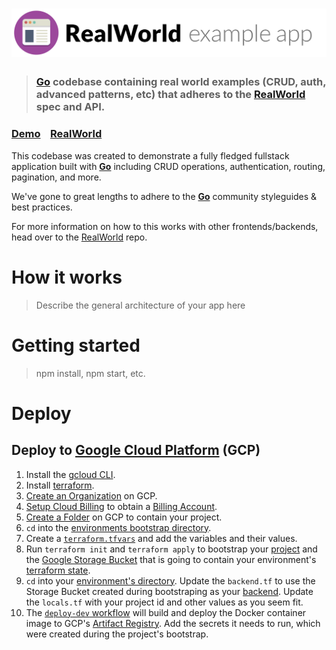 # ![RealWorld Example App](logo.png)

> ### [Go](https://go.dev/) codebase containing real world examples (CRUD, auth, advanced patterns, etc) that adheres to the [RealWorld](https://github.com/gothinkster/realworld) spec and API.


### [Demo](https://demo.realworld.io/)&nbsp;&nbsp;&nbsp;&nbsp;[RealWorld](https://github.com/gothinkster/realworld)


This codebase was created to demonstrate a fully fledged fullstack application built with **[Go](https://go.dev/)** including CRUD operations, authentication, routing, pagination, and more.

We've gone to great lengths to adhere to the **[Go](https://go.dev/)** community styleguides & best practices.

For more information on how to this works with other frontends/backends, head over to the [RealWorld](https://github.com/gothinkster/realworld) repo.


# How it works

> Describe the general architecture of your app here

# Getting started

> npm install, npm start, etc.

# Deploy

## Deploy to [Google Cloud Platform](https://cloud.google.com/) (GCP)

1. Install the [gcloud CLI](https://cloud.google.com/sdk/docs/install).
1. Install [terraform](https://www.terraform.io).
1. [Create an Organization](https://cloud.google.com/resource-manager/docs/creating-managing-organization) on GCP.
1. [Setup Cloud Billing](https://cloud.google.com/billing/docs/onboarding-checklist) to obtain a [Billing Account](https://cloud.google.com/billing/docs/concepts#billing_account).
1. [Create a Folder](https://cloud.google.com/resource-manager/docs/creating-managing-folders) on GCP to contain your project.
1. `cd` into the [environments bootstrap directory](./deploy/gcp/terraform/environments/bootstrap).
1. Create a [`terraform.tfvars`](https://www.terraform.io/language/values/variables#variable-definitions-tfvars-files) and add the variables and their values.
1. Run `terraform init` and `terraform apply` to bootstrap your [project](https://cloud.google.com/resource-manager/docs/cloud-platform-resource-hierarchy#projects) and the [Google Storage Bucket](https://cloud.google.com/storage/docs/key-terms#buckets) that is going to contain your environment's [terraform state](https://www.terraform.io/language/state).
1. `cd` into your [environment's directory](./deploy/gcp/terraform/environments/dev). Update the `backend.tf` to use the Storage Bucket created during bootstraping as your [backend](https://www.terraform.io/language/settings/backends/gcs). Update the `locals.tf` with your project id and other values as you seem fit.
1. The [`deploy-dev` workflow](./.github/workflows/deploy-dev.yaml) will build and deploy the Docker container image to GCP's [Artifact Registry](https://cloud.google.com/artifact-registry). Add the secrets it needs to run, which were created during the project's bootstrap.
